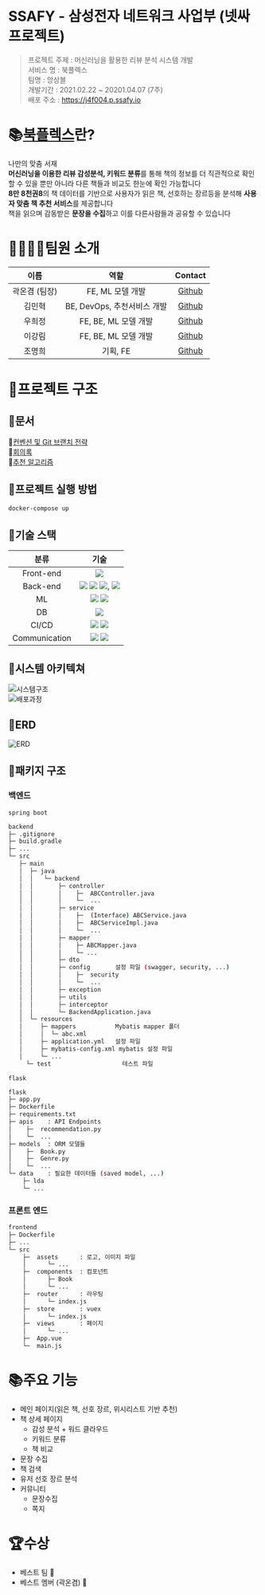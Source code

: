 # SSAFY - 삼성전자 네트워크 사업부 (넷싸 프로젝트)

> 프로젝트 주제 : 머신러닝을 활용한 리뷰 분석 시스템 개발  
> 서비스 명 : 북플렉스  
> 팀명 : 앙상블  
> 개발기간 : 2021.02.22 ~ 20201.04.07 (7주)  
> 배포 주소 : https://j4f004.p.ssafy.io

# 📚[북플렉스](https://j4f004.p.ssafy.io)란?

나만의 맞춤 서재  
**머신러닝을 이용한 리뷰 감성분석, 키워드 분류**를 통해 책의 정보를 더 직관적으로 확인할 수 있을 뿐만 아니라 다른 책들과 비교도 한눈에 확인 가능합니다  
**8만 8천권8**의 책 데이터를 기반으로 사용자가 읽은 책, 선호하는 장르등을 분석해 **사용자 맞춤 책 추천 서비스**를 제공합니다  
책을 읽으며 감동받은 **문장을 수집**하고 이를 다른사람들과 공유할 수 있습니다

# 👨‍👩‍👧‍👦팀원 소개

|     이름      |            역할             |                  Contact                  |
| :-----------: | :-------------------------: | :---------------------------------------: |
| 곽온겸 (팀장) |      FE, ML 모델 개발       |  [Github](https://github.com/AntBean94)   |
|    김민혁     | BE, DevOps, 추천서비스 개발 |  [Github](https://github.com/glenn93516)  |
|    우희정     |    FE, BE, ML 모델 개발     |  [Github](https://github.com/hjmwoo1208)  |
|    이강림     |    FE, BE, ML 모델 개발     |  [Github](https://github.com/leekangrim)  |
|    조명희     |          기획, FE           | [Github](https://github.com/Jo-Myounghee) |

# 📁프로젝트 구조

## 📃문서

📃[컨벤션 및 Git 브랜치 전략](https://www.notion.so/3c2d5bfe31a548628bdb70238f0e2b68)  
📃[회의록](https://www.notion.so/SSAFY-MEETING-fb956dfd180e49a185007fc27b67d1c5)  
📃[추천 알고리즘](https://www.notion.so/ac2bbe43b3824bceac81f3b50a5e7eda)

## 📁프로젝트 실행 방법

```bash
docker-compose up
```

## 📁기술 스택

|     분류      |                                                                                                                                        기술                                                                                                                                         |
| :-----------: | :---------------------------------------------------------------------------------------------------------------------------------------------------------------------------------------------------------------------------------------------------------------------------------: |
|   Front-end   |                                                                                                      <img src="https://img.shields.io/badge/Vue.js-2.6.12-green?logo=vue.js">                                                                                                       |
|   Back-end    | <img src="https://img.shields.io/badge/Java-1.8-blue?logo=java"> <img src="https://img.shields.io/badge/Python-3.7-blue?logo=python"> <img src="https://img.shields.io/badge/Spring-2.4.3-green?logo=spring">, <img src="https://img.shields.io/badge/Flask-1.1.2-blue?logo=flask"> |
|      ML       |                                                                    <img src="https://img.shields.io/badge/Pytorch-1.8.1-red?logo=pytorch"> <img src="https://img.shields.io/badge/Python-3.7-blue?logo=python">                                                                     |
|      DB       |                                                                                                         <img src="https://img.shields.io/badge/MySQL-v8.0-blue?logo=mysql">                                                                                                         |
|     CI/CD     |                                                                      <img src="https://img.shields.io/badge/Docker-blue?logo=docker"> <img src="https://img.shields.io/badge/Jenkins-lightgrey?logo=jenkins">                                                                       |
| Communication |                                                                  <img src="https://img.shields.io/badge/Mattermost-blue?logo=mattermost"> <img src="https://img.shields.io/badge/Discord-lightgrey?logo=discord">                                                                   |

## 📁시스템 아키텍쳐

![시스템구조](Document/system_architecture/system_arch.png)  
![배포과정](Document/system_architecture/배포프로세스.png)

## 📁ERD

![ERD](Document/DB/ERD_message_v2.1.png)

## 📁패키지 구조

### 백엔드

`spring boot`

```bash
backend
├─ .gitignore
├─ build.gradle
├─ ...
└─ src
   ├─ main
   │  ├─ java
   │  │   └─ backend
   │  │       ├─ controller
   │  │       │    ├─  ABCController.java
   │  │       │    └─  ...
   │  │       ├─ service
   │  │       │    ├─  (Interface) ABCService.java
   │  │       │    ├─  ABCServiceImpl.java
   │  │       │    └─  ...
   │  │       ├─ mapper
   │  │       │    ├─ ABCMapper.java
   │  │       │    └─ ...
   │  │       ├─ dto
   │  │       ├─ config       설정 파일 (swagger, security, ...)
   │  │       │    ├─  security
   │  │       │    └─  ...
   │  │       ├─ exception
   │  │       ├─ utils
   │  │       ├─ interceptor
   │  │       └─ BackendApplication.java
   │  └─ resources
   │     ├─ mappers           Mybatis mapper 폴더
   │     │  └─ abc.xml
   │     ├─ application.yml   설정 파일
   │     ├─ mybatis-config.xml mybatis 설정 파일
   │     └─ ...
	 └─ test                    테스트 파일
```

`flask`

```bash
flask
├─ app.py
├─ Dockerfile
├─ requirements.txt
├─ apis    : API Endpoints
│    ├─  recommendation.py
│    └─  ...
├─ models  : ORM 모델들
│    ├─  Book.py
│    ├─  Genre.py
│    └─  ...
└─ data    : 필요한 데이터들 (saved model, ...)
    ├─ lda
    └─ ...
```

### 프론트 엔드

```bash
frontend
├─ Dockerfile
├─ ...
└─ src
    ├─  assets      : 로고, 이미지 파일
    │      └─ ...
    ├─  components  : 컴포넌트
    │      ├─ Book
    │      └─ ...
    ├─  router      : 라우팅
    │      └─ index.js
    ├─  store       : vuex
    │      └─ index.js
    ├─  views       : 페이지
    │      └─ ...
    ├─  App.vue
    └─  main.js

```

# 📚주요 기능

- 메인 페이지(읽은 책, 선호 장르, 위시리스트 기반 추천)
- 책 상세 페이지
  - 감성 분석 + 워드 클라우드
  - 키워드 분류
  - 책 비교
- 문장 수집
- 책 검색
- 유저 선호 장르 분석
- 커뮤니티
  - 문장수집
  - 쪽지

# 🏆수상

- 베스트 팀 🏅
- 베스트 멤버 (곽온겸) 🏅
